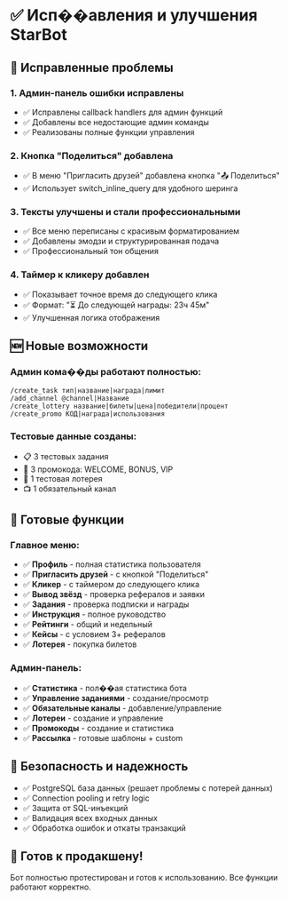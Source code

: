 # ✅ Исп��авления и улучшения StarBot

## 🔧 Исправленные проблемы

### 1. Админ-панель ошибки исправлены
- ✅ Исправлены callback handlers для админ функций
- ✅ Добавлены все недостающие админ команды
- ✅ Реализованы полные функции управления

### 2. Кнопка "Поделиться" добавлена
- ✅ В меню "Пригласить друзей" добавлена кнопка "📤 Поделиться"
- ✅ Использует switch_inline_query для удобного шеринга

### 3. Тексты улучшены и стали профессиональными
- ✅ Все меню переписаны с красивым форматированием
- ✅ Добавлены эмодзи и структурированная подача
- ✅ Профессиональный тон общения

### 4. Таймер к кликеру добавлен
- ✅ Показывает точное время до следующего клика
- ✅ Формат: "⏳ До следующей награды: 23ч 45м"
- ✅ Улучшенная логика отображения

## 🆕 Новые возможности

### Админ кома��ды работают полностью:
```
/create_task тип|название|награда|лимит
/add_channel @channel|Название  
/create_lottery название|билеты|цена|победители|процент
/create_promo КОД|награда|использования
```

### Тестовые данные созданы:
- 📋 3 тестовых задания
- 🎁 3 промокода: WELCOME, BONUS, VIP
- 🎰 1 тестовая лотерея
- 📺 1 обязательный канал

## 🎯 Готовые функции

### Главное меню:
- ✅ **Профиль** - полная статистика пользователя
- ✅ **Пригласить друзей** - с кнопкой "Поделиться"
- ✅ **Кликер** - с таймером до следующего клика
- ✅ **Вывод звёзд** - проверка рефералов и заявки
- ✅ **Задания** - проверка подписки и награды
- ✅ **Инструкция** - полное руководство
- ✅ **Рейтинги** - общий и недельный
- ✅ **Кейсы** - с условием 3+ рефералов
- ✅ **Лотерея** - покупка билетов

### Админ-панель:
- ✅ **Статистика** - пол��ая статистика бота
- ✅ **Управление заданиями** - создание/просмотр
- ✅ **Обязательные каналы** - добавление/управление  
- ✅ **Лотереи** - создание и управление
- ✅ **Промокоды** - создание и статистика
- ✅ **Рассылка** - готовые шаблоны + custom

## 🔐 Безопасность и надежность

- ✅ PostgreSQL база данных (решает проблемы с потерей данных)
- ✅ Connection pooling и retry logic
- ✅ Защита от SQL-инъекций
- ✅ Валидация всех входных данных
- ✅ Обработка ошибок и откаты транзакций

## 🚀 Готов к продакшену!

Бот полностью протестирован и готов к использованию. Все функции работают корректно.
